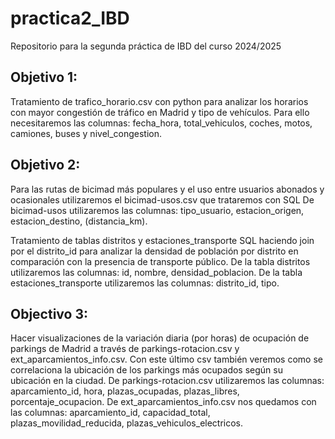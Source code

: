 # practica2_IBD
Repositorio para la segunda práctica de IBD del curso 2024/2025

## Objetivo 1:
Tratamiento de trafico_horario.csv con python para analizar los horarios con mayor congestión de tráfico en Madrid y tipo de vehículos.
Para ello necesitaremos las columnas: fecha_hora, total_vehiculos, coches,	motos,	camiones,	buses y nivel_congestion.

## Objetivo 2:
Para las rutas de bicimad más populares y el uso entre usuarios abonados y ocasionales utilizaremos el bicimad-usos.csv que trataremos con SQL
De bicimad-usos utilizaremos las columnas: tipo_usuario, estacion_origen,	estacion_destino, (distancia_km).

Tratamiento de tablas distritos y estaciones_transporte SQL haciendo join por el distrito_id para analizar la densidad de población por distrito en comparación con la presencia de transporte público.
De la tabla distritos utilizaremos las columnas: id, nombre, densidad_poblacion.
De la tabla estaciones_transporte utilizaremos las columnas: distrito_id, tipo.

## Objectivo 3:
Hacer visualizaciones de la variación diaria (por horas) de ocupación de parkings de Madrid a través de parkings-rotacion.csv y ext_aparcamientos_info.csv. Con este último csv también veremos como se correlaciona la ubicación de los parkings más ocupados según su ubicación en la ciudad.
De parkings-rotacion.csv utilizaremos las columnas: aparcamiento_id,	hora,	plazas_ocupadas,	plazas_libres,	porcentaje_ocupacion.
De ext_aparcamientos_info.csv nos quedamos con las columnas: aparcamiento_id, capacidad_total,	plazas_movilidad_reducida, plazas_vehiculos_electricos.
